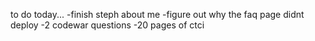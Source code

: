 to do today...
-finish steph about me
-figure out why the faq page didnt deploy
-2 codewar questions
-20 pages of ctci

